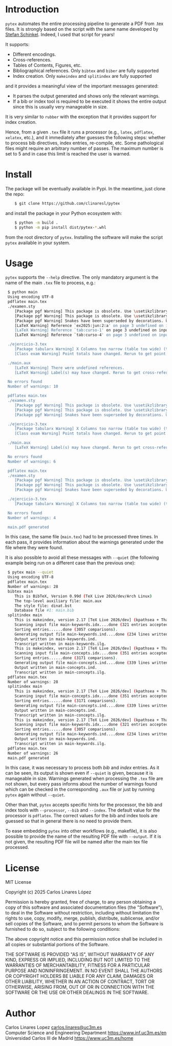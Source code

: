 # Introduction

`pytex` automates the entire processing pipeline to generate a PDF from .tex
files. It is strongly based on the script with the same name developed by
[Stefan Schinkel](https://github.com/stefanSchinkel/pytex). Indeed, I used that
script for years!

It supports:

- Different encodings.
- Cross-references.
- Tables of Contents, Figures, etc.
- Bibliographical references. Only `bibtex` and `biber` are fully supported
- Index creation. Only `makeindex` and `splitindex` are fully supported

and it provides a meaningful view of the important messages generated:

- It parses the output generated and shows only the relevant warnings.
- If a bib or index tool is required to be executed it shows the entire output
  since this is usually very manageable in size.

It is very similar to `rubber` with the exception that it provides support for
index creation.

Hence, from a given `.tex` file it runs a processor (e.g., `latex`, `pdflatex`,
`xelatex`, etc.), and it immediately after guesses the following steps: whether
to process bib directives, index entries, re-compile, etc. Some pathological
files might require an arbitrary number of passes. The maximum number is set to
5 and in case this limit is reached the user is warned.

# Install

The package will be eventually available in Pypi. In the meantime, just clone
the repo:

``` sh
    $ git clone https://github.com/clinaresl/pytex
```

and install the package in your Python ecosystem with:

``` sh
    $ python -m build .
    $ python -m pip install dist/pytex-*.whl

```

from the root directory of `pytex`. Installing the software will make the script
`pytex` available in your system.

# Usage

`pytex` supports the `--help` directive. The only mandatory argument is the name
of the main `.tex` file to process, e.g.:

``` sh
 $ python main
 Using encoding UTF-8
 pdflatex main.tex
 ./examen.sty
	[Package pgf Warning] This package is obsolete. Use \usetikzlibrary {arrows} ins tead on input line 10.
	[Package pgf Warning] This package is obsolete. Use \usetikzlibrary {snakes} ins tead on input line 11.
	[Package pgf Warning] Snakes have been superseded by decorations. Use the decora tion libraries instead of the snakes library on input line 12.
	[LaTeX Warning] Reference `ex2025:jun:2:a' on page 3 undefined on input line 244 .
	[LaTeX Warning] Reference `tab:curso-1' on page 3 undefined on input line 252.
	[LaTeX Warning] Reference `tab:curso-4' on page 3 undefined on input line 252.

 ./ejercicio-3.tex
	[Package tabularx Warning] X Columns too narrow (table too wide) (tabularx) on input line 43.
	[Class exam Warning] Point totals have changed. Rerun to get point totals right.

 ./main.aux
	[LaTeX Warning] There were undefined references.
	[LaTeX Warning] Label(s) may have changed. Rerun to get cross-references right.

 No errors found
 Number of warnings: 10

 pdflatex main.tex
 ./examen.sty
	[Package pgf Warning] This package is obsolete. Use \usetikzlibrary {arrows} ins tead on input line 10.
	[Package pgf Warning] This package is obsolete. Use \usetikzlibrary {snakes} ins tead on input line 11.
	[Package pgf Warning] Snakes have been superseded by decorations. Use the decora tion libraries instead of the snakes library on input line 12.

 ./ejercicio-3.tex
	[Package tabularx Warning] X Columns too narrow (table too wide) (tabularx) on input line 43.
	[Class exam Warning] Point totals have changed. Rerun to get point totals right.

 ./main.aux
	[LaTeX Warning] Label(s) may have changed. Rerun to get cross-references right.

 No errors found
 Number of warnings: 6

 pdflatex main.tex
 ./examen.sty
	[Package pgf Warning] This package is obsolete. Use \usetikzlibrary {arrows} ins tead on input line 10.
	[Package pgf Warning] This package is obsolete. Use \usetikzlibrary {snakes} ins tead on input line 11.
	[Package pgf Warning] Snakes have been superseded by decorations. Use the decora tion libraries instead of the snakes library on input line 12.

 ./ejercicio-3.tex
	[Package tabularx Warning] X Columns too narrow (table too wide) (tabularx) on input line 43.

 No errors found
 Number of warnings: 4

 main.pdf generated
```

In this case, the same file (`main.tex`) had to be processed three times. In
each pass, it provides information about the warnings generated under the file where they were found.

It is also possible to avoid all these messages with `--quiet` (the following
example being run on a different case than the previous one):

``` sh
 $ pytex main --quiet
 Using encoding UTF-8
 pdflatex main.tex
 Number of warnings: 28
 bibtex main
	This is BibTeX, Version 0.99d (TeX Live 2026/dev/Arch Linux)
	The top-level auxiliary file: main.aux
	The style file: dinat.bst
	Database file #1: main.bib
 splitindex main
	This is makeindex, version 2.17 [TeX Live 2026/dev] (kpathsea + Thai support).
	Scanning input file main-keywords.idx....done (321 entries accepted, 0 rejected).
	Sorting entries......done (3057 comparisons).
	Generating output file main-keywords.ind....done (234 lines written, 0 warnings).
	Output written in main-keywords.ind.
	Transcript written in main-keywords.ilg.
	This is makeindex, version 2.17 [TeX Live 2026/dev] (kpathsea + Thai support).
	Scanning input file main-concepts.idx....done (351 entries accepted, 0 rejected).
	Sorting entries......done (3171 comparisons).
	Generating output file main-concepts.ind....done (339 lines written, 0 warnings).
	Output written in main-concepts.ind.
	Transcript written in main-concepts.ilg.
 pdflatex main.tex
 Number of warnings: 28
 splitindex main
	This is makeindex, version 2.17 [TeX Live 2026/dev] (kpathsea + Thai support).
	Scanning input file main-concepts.idx....done (351 entries accepted, 0 rejected).
	Sorting entries......done (3171 comparisons).
	Generating output file main-concepts.ind....done (339 lines written, 0 warnings).
	Output written in main-concepts.ind.
	Transcript written in main-concepts.ilg.
	This is makeindex, version 2.17 [TeX Live 2026/dev] (kpathsea + Thai support).
	Scanning input file main-keywords.idx....done (321 entries accepted, 0 rejected).
	Sorting entries......done (3057 comparisons).
	Generating output file main-keywords.ind....done (234 lines written, 0 warnings).
	Output written in main-keywords.ind.
	Transcript written in main-keywords.ilg.
 pdflatex main.tex
 Number of warnings: 26
 main.pdf generated

```

In this case, it was necessary to process both *bib* and *index* entries. As it
can be seen, its output is shown even if `--quiet` is given, because it is
manageable in size. Warnings generated when processing the `.tex` file are not
shown, but every pass informs about the number of warnings found which can be
checked in the corresponding `.aux` file or just by running `pytex` again
without `--quiet`.

Other than that, `pytex` accepts specific hints for the processor, the bib and
index tools with `--processor`, `--bib` and `--index`. The default value for the
processor is `pdflatex`. The correct values for the bib and index tools are
guessed so that in general there is no need to provide them.

To ease embedding `pytex` into other workflows (e.g., makefile), it is also
possible to provide the name of the resulting PDF file with `--output`. If it is
not given, the resulting PDF file will be named after the main tex file
processed.

# License

MIT License

Copyright (c) 2025 Carlos Linares López

Permission is hereby granted, free of charge, to any person obtaining a copy
of this software and associated documentation files (the "Software"), to deal
in the Software without restriction, including without limitation the rights
to use, copy, modify, merge, publish, distribute, sublicense, and/or sell
copies of the Software, and to permit persons to whom the Software is
furnished to do so, subject to the following conditions:

The above copyright notice and this permission notice shall be included in all
copies or substantial portions of the Software.

THE SOFTWARE IS PROVIDED "AS IS", WITHOUT WARRANTY OF ANY KIND, EXPRESS OR
IMPLIED, INCLUDING BUT NOT LIMITED TO THE WARRANTIES OF MERCHANTABILITY,
FITNESS FOR A PARTICULAR PURPOSE AND NONINFRINGEMENT. IN NO EVENT SHALL THE
AUTHORS OR COPYRIGHT HOLDERS BE LIABLE FOR ANY CLAIM, DAMAGES OR OTHER
LIABILITY, WHETHER IN AN ACTION OF CONTRACT, TORT OR OTHERWISE, ARISING FROM,
OUT OF OR IN CONNECTION WITH THE SOFTWARE OR THE USE OR OTHER DEALINGS IN THE
SOFTWARE.

# Author #

Carlos Linares Lopez <carlos.linares@uc3m.es>  
Computer Science and Engineering Department <https://www.inf.uc3m.es/en>  
Universidad Carlos III de Madrid <https://www.uc3m.es/home>
